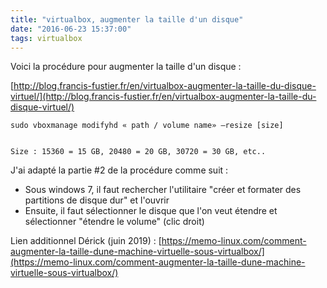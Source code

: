 ```yaml
---
title: "virtualbox, augmenter la taille d'un disque"
date: "2016-06-23 15:37:00"
tags: virtualbox
---
```

Voici la procédure pour augmenter la taille d'un disque :

[http://blog.francis-fustier.fr/en/virtualbox-augmenter-la-taille-du-disque-virtuel/](http://blog.francis-fustier.fr/en/virtualbox-augmenter-la-taille-du-disque-virtuel/)


```
sudo vboxmanage modifyhd « path / volume name» –resize [size]


Size : 15360 = 15 GB, 20480 = 20 GB, 30720 = 30 GB, etc..
```

J'ai adapté la partie #2 de la procédure comme suit :



- Sous windows 7, il faut rechercher l'utilitaire "créer et formater des partitions de disque dur" et l'ouvrir
- Ensuite, il faut sélectionner le disque que l'on veut étendre et sélectionner "étendre le volume" (clic droit)


Lien additionnel Dérick (juin 2019) : [https://memo-linux.com/comment-augmenter-la-taille-dune-machine-virtuelle-sous-virtualbox/](https://memo-linux.com/comment-augmenter-la-taille-dune-machine-virtuelle-sous-virtualbox/)
